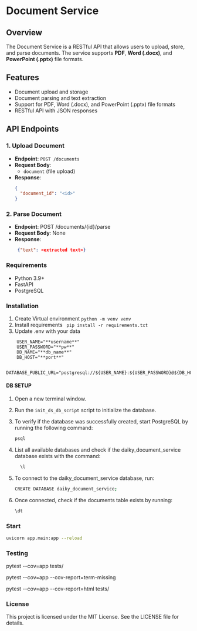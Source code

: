 # Document Service

## Overview
The Document Service is a RESTful API that allows users to upload, store, and parse documents. The service supports **PDF**, **Word (.docx)**, and **PowerPoint (.pptx)** file formats.

## Features
- Document upload and storage
- Document parsing and text extraction
- Support for PDF, Word (.docx), and PowerPoint (.pptx) file formats
- RESTful API with JSON responses

## API Endpoints

### 1. Upload Document
- **Endpoint**: `POST /documents`
- **Request Body**: 
  - `document` (file upload)
- **Response**:
  ```json
  {
    "document_id": "<id>"
  }
  
### 2. Parse Document
- **Endpoint**: POST /documents/{id}/parse
- **Request Body**: None
- **Response**:
  ```json
   {"text": <extracted text>}
  
### Requirements
- Python 3.9+
- FastAPI
- PostgreSQL

### Installation
1. Create Virtual environment ```python -m venv venv```
2. Install requirements ``` pip install -r requirements.txt```
3. Update .env with your data
``` 
    USER_NAME="**username**"
    USER_PASSWORD="**pw**"
    DB_NAME="**db_name**"    
    DB_HOST="**port**"

    DATABASE_PUBLIC_URL="postgresql://${USER_NAME}:${USER_PASSWORD}@${DB_HOST}/${DB_NAME}"
```
 
#### DB SETUP
1. Open a new terminal window.
2. Run the `init_ds_db_script` script to initialize the database.
3. To verify if the database was successfully created, start PostgreSQL by running the following command:
   
   ```bash
   psql
4. List all available databases and check if the daiky_document_service database exists with the command:
   ```bash
     \l
5. To connect to the daiky_document_service database, run:
    ```bash
   CREATE DATABASE daiky_document_service;

6. Once connected, check if the documents table exists by running:
    ```bash
   \dt

### Start
```bash
uvicorn app.main:app --reload
```
### Testing
pytest --cov=app tests/

pytest --cov=app --cov-report=term-missing

pytest --cov=app --cov-report=html tests/
### License
This project is licensed under the MIT License. See the LICENSE file for details.
